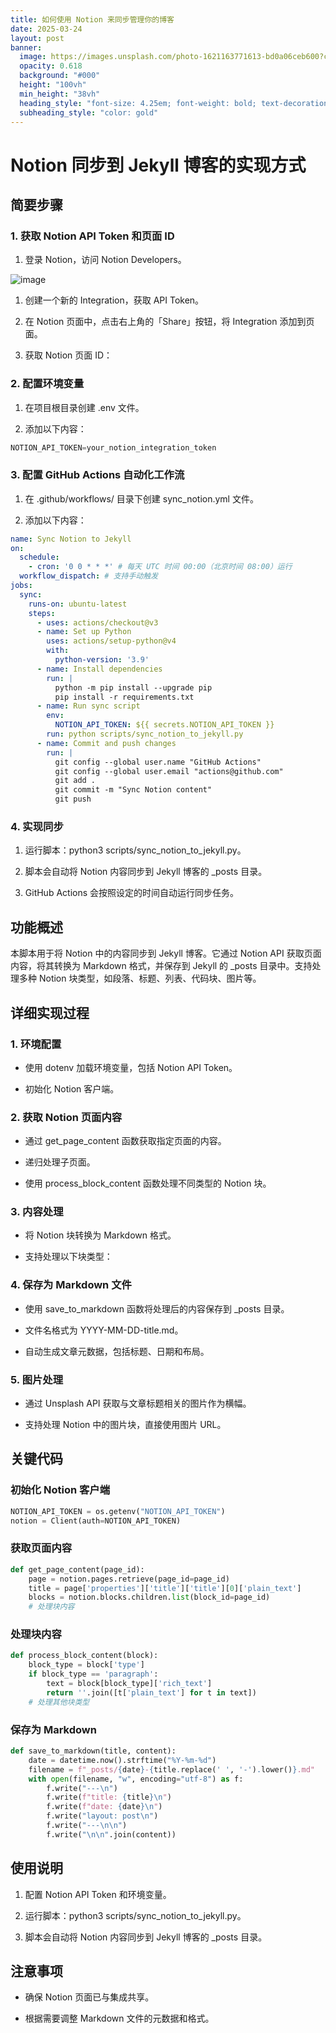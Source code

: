 ```yaml
---
title: 如何使用 Notion 来同步管理你的博客
date: 2025-03-24
layout: post
banner:
  image: https://images.unsplash.com/photo-1621163771613-bd0a06ceb600?crop=entropy&cs=tinysrgb&fit=max&fm=jpg&ixid=M3w2OTIwMzJ8MHwxfHJhbmRvbXx8fHx8fHx8fDE3NDI4NTQ3ODV8&ixlib=rb-4.0.3&q=80&w=1080
  opacity: 0.618
  background: "#000"
  height: "100vh"
  min_height: "38vh"
  heading_style: "font-size: 4.25em; font-weight: bold; text-decoration: underline"
  subheading_style: "color: gold"
---
```


# Notion 同步到 Jekyll 博客的实现方式

## 简要步骤

### 1. 获取 Notion API Token 和页面 ID

1. 登录 Notion，访问 Notion Developers。

![image](https://prod-files-secure.s3.us-west-2.amazonaws.com/a7a0cc5a-89b9-4cda-8686-1fba0ca52f40/d19c1afe-dea5-4312-9333-786b0ba83054/image.png?X-Amz-Algorithm=AWS4-HMAC-SHA256&X-Amz-Content-Sha256=UNSIGNED-PAYLOAD&X-Amz-Credential=ASIAZI2LB466YUWHJWZV%2F20250324%2Fus-west-2%2Fs3%2Faws4_request&X-Amz-Date=20250324T221945Z&X-Amz-Expires=3600&X-Amz-Security-Token=IQoJb3JpZ2luX2VjEJ7%2F%2F%2F%2F%2F%2F%2F%2F%2F%2FwEaCXVzLXdlc3QtMiJHMEUCIFJR2MJ1t4fzOvcWV0TOLXVo22nQUrwAta%2BgJBMXrfhjAiEApI08bSRMa9KTY%2BMTyaiuv%2Bl7QyJS%2F%2BUfdIHvsLKrN5UqiAQI9%2F%2F%2F%2F%2F%2F%2F%2F%2F%2F%2FARAAGgw2Mzc0MjMxODM4MDUiDN9kEmTEJSrFXg6XKCrcAwrlke%2B%2BcYt8o2%2FlfRhq8m19Vkm4aK4J6EQCC%2BdTkXpVgxN9VmXPGKRehSPPbqK7ONDjNURlxWLSN1ayGD5l4PRjauqR%2BnNDj%2FW5TMX4ceiIigzIlY0F2DVTE7zvXWCgsowz8zxuRIEiknGd82%2BwYkSuaDGJpFV%2BcgBdX6fJ%2BUPC5ytNMFJoQGpvZAAf3rtj0Z8nRszsbRRvbSzU4WKyXbAellhmKekq%2B82Nddvps71sPTkTC0rnszO0JuVvuVLgc7AOWlui6CpEnT%2Fp9cN8XGLAHipC7aSzUYhxuYxM9NGESn1WamtwVPBWgEO1LKqqeXgdM12ve%2FKpOmKd2P6LFlBKVHVwdhlIxtq3SB3YI%2FlraNTLImgkBTAT8RmHN2loYdwJSaR5FE%2BOyvp9nXSYFC80GIpiccBXxxNmhej%2B%2FDWrrFmbLWfTlt5O%2FFm5vSVqo70uCMS55wYKNvJGw4B94ZAuUpH5Vvo%2BuUYK0vIUNyraPAVSxutpPLYsshYPDkKHOOYqU5XF5ej5qJTAp%2B1kMv787R0F7SReUgI4wBbI3rrJ0ZjAEJ356%2BG6cqXIv5k9Pc2f17uZ9wbl%2BE3QCMeqvu8Q0WpdcqsBN5YAaWrmZ3Udbtlyp2PBWzCGDmnrMPOwh78GOqUBZzgKfPx0oEyBeBiyIzjE58vYrQMGDaD1BoVwnAzMSDNJWeAsjBu9VOMXEpY5dPdx3NrD20yPYHL6xrUMSqGXWynvWyqb4KLiSnH36J4jZhXIQqD7N6l8FBFjmM0aibKrgCGcZH68ommLH9ALdMYyGUHdDfLf0xNsW5ahP4B%2BodLRZXjr5u%2FeSOQ8x5IBzZ4f0dZTVAFDOI2T7q7w5P9MsIFW6D0g&X-Amz-Signature=6e5b463ec2a5e56fdb70d81f9228d7b30c968a6a19c856ed6a33b4128b75803b&X-Amz-SignedHeaders=host&x-id=GetObject)

1. 创建一个新的 Integration，获取 API Token。

1. 在 Notion 页面中，点击右上角的「Share」按钮，将 Integration 添加到页面。

1. 获取 Notion 页面 ID：


### 2. 配置环境变量

1. 在项目根目录创建 .env 文件。

1. 添加以下内容：

```javascript
NOTION_API_TOKEN=your_notion_integration_token
```

### 3. 配置 GitHub Actions 自动化工作流

1. 在 .github/workflows/ 目录下创建 sync_notion.yml 文件。

1. 添加以下内容：

```yaml
name: Sync Notion to Jekyll
on:
  schedule:
    - cron: '0 0 * * *' # 每天 UTC 时间 00:00（北京时间 08:00）运行
  workflow_dispatch: # 支持手动触发
jobs:
  sync:
    runs-on: ubuntu-latest
    steps:
      - uses: actions/checkout@v3
      - name: Set up Python
        uses: actions/setup-python@v4
        with:
          python-version: '3.9'
      - name: Install dependencies
        run: |
          python -m pip install --upgrade pip
          pip install -r requirements.txt
      - name: Run sync script
        env:
          NOTION_API_TOKEN: ${{ secrets.NOTION_API_TOKEN }}
        run: python scripts/sync_notion_to_jekyll.py
      - name: Commit and push changes
        run: |
          git config --global user.name "GitHub Actions"
          git config --global user.email "actions@github.com"
          git add .
          git commit -m "Sync Notion content"
          git push
```

### 4. 实现同步

1. 运行脚本：python3 scripts/sync_notion_to_jekyll.py。

1. 脚本会自动将 Notion 内容同步到 Jekyll 博客的 _posts 目录。

1. GitHub Actions 会按照设定的时间自动运行同步任务。

## 功能概述

本脚本用于将 Notion 中的内容同步到 Jekyll 博客。它通过 Notion API 获取页面内容，将其转换为 Markdown 格式，并保存到 Jekyll 的 _posts 目录中。支持处理多种 Notion 块类型，如段落、标题、列表、代码块、图片等。

## 详细实现过程

### 1. 环境配置

- 使用 dotenv 加载环境变量，包括 Notion API Token。

- 初始化 Notion 客户端。

### 2. 获取 Notion 页面内容

- 通过 get_page_content 函数获取指定页面的内容。

- 递归处理子页面。

- 使用 process_block_content 函数处理不同类型的 Notion 块。

### 3. 内容处理

- 将 Notion 块转换为 Markdown 格式。

- 支持处理以下块类型：


### 4. 保存为 Markdown 文件

- 使用 save_to_markdown 函数将处理后的内容保存到 _posts 目录。

- 文件名格式为 YYYY-MM-DD-title.md。

- 自动生成文章元数据，包括标题、日期和布局。

### 5. 图片处理

- 通过 Unsplash API 获取与文章标题相关的图片作为横幅。

- 支持处理 Notion 中的图片块，直接使用图片 URL。

## 关键代码

### 初始化 Notion 客户端

```python
NOTION_API_TOKEN = os.getenv("NOTION_API_TOKEN")
notion = Client(auth=NOTION_API_TOKEN)
```

### 获取页面内容

```python
def get_page_content(page_id):
    page = notion.pages.retrieve(page_id=page_id)
    title = page['properties']['title']['title'][0]['plain_text']
    blocks = notion.blocks.children.list(block_id=page_id)
    # 处理块内容
```

### 处理块内容

```python
def process_block_content(block):
    block_type = block['type']
    if block_type == 'paragraph':
        text = block[block_type]['rich_text']
        return ''.join([t['plain_text'] for t in text])
    # 处理其他块类型
```

### 保存为 Markdown

```python
def save_to_markdown(title, content):
    date = datetime.now().strftime("%Y-%m-%d")
    filename = f"_posts/{date}-{title.replace(' ', '-').lower()}.md"
    with open(filename, "w", encoding="utf-8") as f:
        f.write("---\n")
        f.write(f"title: {title}\n")
        f.write(f"date: {date}\n")
        f.write("layout: post\n")
        f.write("---\n\n")
        f.write("\n\n".join(content))
```

## 使用说明

1. 配置 Notion API Token 和环境变量。

1. 运行脚本：python3 scripts/sync_notion_to_jekyll.py。

1. 脚本会自动将 Notion 内容同步到 Jekyll 博客的 _posts 目录。

## 注意事项

- 确保 Notion 页面已与集成共享。

- 根据需要调整 Markdown 文件的元数据和格式。